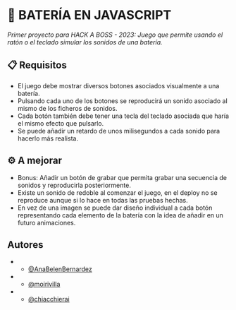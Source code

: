 # 🥁 BATERÍA EN JAVASCRIPT 
_Primer proyecto para HACK A BOSS - 2023: Juego que permite usando el ratón o el teclado simular los sonidos de una batería._
## 📋 Requisitos 
* El juego debe mostrar diversos botones asociados visualmente a una batería.
* Pulsando cada uno de los botones se reproducirá un sonido asociado al mismo de los ficheros de sonidos.
* Cada botón también debe tener una tecla del teclado asociada que haría el mismo efecto que pulsarlo.
* Se puede añadir un retardo de unos milisegundos a cada sonido para hacerlo más realista.
## ⚙️ A mejorar 
* Bonus: Añadir un botón de grabar que permita grabar una secuencia de sonidos y reproducirla posteriormente.
* Existe un sonido de redoble al comenzar el juego, en el deploy no se reproduce aunque si lo hace en todas las pruebas hechas.
* En vez de una imagen se puede dar diseño individual a cada botón representando cada elemento de la batería con la idea de añadir en un futuro animaciones.
## Autores
* - [@AnaBelenBernardez](https://github.com/AnaBelenBernardez)
* - [@moirivilla](https://github.com/moirivilla)
* - [@chiacchierai](https://github.com/chiacchierai)
